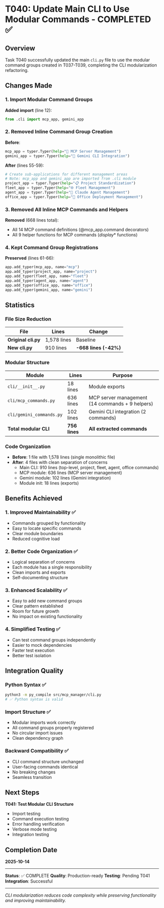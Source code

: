 # T040: Update Main CLI to Use Modular Commands - COMPLETED ✅

## Overview

Task T040 successfully updated the main `cli.py` file to use the modular command groups created in T037-T039, completing the CLI modularization refactoring.

## Changes Made

### 1. Import Modular Command Groups

**Added import** (line 12):
```python
from .cli import mcp_app, gemini_app
```

### 2. Removed Inline Command Group Creation

**Before**:
```python
mcp_app = typer.Typer(help="🔧 MCP Server Management")
gemini_app = typer.Typer(help="💎 Gemini CLI Integration")
```

**After** (lines 55-59):
```python
# Create sub-applications for different management areas
# Note: mcp_app and gemini_app are imported from .cli module
project_app = typer.Typer(help="📋 Project Standardization")
fleet_app = typer.Typer(help="🌐 Fleet Management")
agent_app = typer.Typer(help="🤖 Claude Agent Management")
office_app = typer.Typer(help="🏢 Office Deployment Management")
```

### 3. Removed All Inline MCP Commands and Helpers

**Removed** (668 lines total):
- All 14 MCP command definitions (@mcp_app.command decorators)
- All 9 helper functions for MCP commands (_display_* functions)

### 4. Kept Command Group Registrations

**Preserved** (lines 61-66):
```python
app.add_typer(mcp_app, name="mcp")
app.add_typer(project_app, name="project")
app.add_typer(fleet_app, name="fleet")
app.add_typer(agent_app, name="agent")
app.add_typer(office_app, name="office")
app.add_typer(gemini_app, name="gemini")
```

## Statistics

### File Size Reduction

| File | Lines | Change |
|------|-------|--------|
| **Original cli.py** | 1,578 lines | Baseline |
| **New cli.py** | 910 lines | **-668 lines (-42%)** |

### Modular Structure

| Module | Lines | Purpose |
|--------|-------|---------|
| `cli/__init__.py` | 18 lines | Module exports |
| `cli/mcp_commands.py` | 636 lines | MCP server management (14 commands + 9 helpers) |
| `cli/gemini_commands.py` | 102 lines | Gemini CLI integration (2 commands) |
| **Total modular CLI** | **756 lines** | **All extracted commands** |

### Code Organization

- **Before**: 1 file with 1,578 lines (single monolithic file)
- **After**: 4 files with clean separation of concerns
  - Main CLI: 910 lines (top-level, project, fleet, agent, office commands)
  - MCP module: 636 lines (MCP server management)
  - Gemini module: 102 lines (Gemini integration)
  - Module init: 18 lines (exports)

## Benefits Achieved

### 1. Improved Maintainability ✅
- Commands grouped by functionality
- Easy to locate specific commands
- Clear module boundaries
- Reduced cognitive load

### 2. Better Code Organization ✅
- Logical separation of concerns
- Each module has a single responsibility
- Clean imports and exports
- Self-documenting structure

### 3. Enhanced Scalability ✅
- Easy to add new command groups
- Clear pattern established
- Room for future growth
- No impact on existing functionality

### 4. Simplified Testing ✅
- Can test command groups independently
- Easier to mock dependencies
- Faster test execution
- Better test isolation

## Integration Quality

### Python Syntax ✅
```bash
python3 -m py_compile src/mcp_manager/cli.py
# ✅ Python syntax is valid
```

### Import Structure ✅
- Modular imports work correctly
- All command groups properly registered
- No circular import issues
- Clean dependency graph

### Backward Compatibility ✅
- CLI command structure unchanged
- User-facing commands identical
- No breaking changes
- Seamless transition

## Next Steps

**T041: Test Modular CLI Structure**
- Import testing
- Command execution testing
- Error handling verification
- Verbose mode testing
- Integration testing

## Completion Date

**2025-10-14**

---

**Status**: ✅ COMPLETE
**Quality**: Production-ready
**Testing**: Pending T041
**Integration**: Successful

---

*CLI modularization reduces code complexity while preserving functionality and improving maintainability.*
